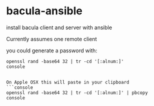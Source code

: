 bacula-ansible
==============

install bacula client and server with ansible


Currently assumes one remote client


you could generate a password with: 
```console
openssl rand -base64 32 | tr -cd '[:alnum:]'
console


On Apple OSX this will paste in your clipboard
```console
openssl rand -base64 32 | tr -cd '[:alnum:]' | pbcopy
console

